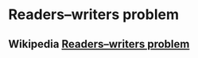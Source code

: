 # Readers–writers problem



## Wikipedia [Readers–writers problem](https://infogalactic.com/info/Readers%E2%80%93writers_problem)